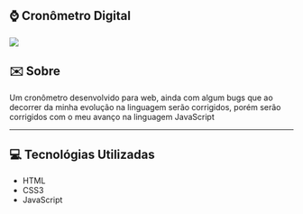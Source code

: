 ## ⌚ Cronômetro Digital
<div>
  <img src="https://ik.imagekit.io/53vofovqwp/timer_R8VBBPEB7.png">
</div

---

## ✉️ Sobre
Um cronômetro desenvolvido para web, ainda com algum bugs que ao decorrer da minha evolução na linguagem serão corrigidos, porém serão corrigidos com o meu avanço na linguagem JavaScript

---

## 💻 Tecnológias Utilizadas
- HTML
- CSS3
- JavaScript
